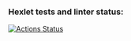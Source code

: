 ### Hexlet tests and linter status:
[![Actions Status](https://github.com/greenkerokero/python-project-50/actions/workflows/hexlet-check.yml/badge.svg)](https://github.com/greenkerokero/python-project-50/actions)